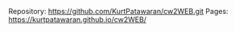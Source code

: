Repository: https://github.com/KurtPatawaran/cw2WEB.git
Pages: https://kurtpatawaran.github.io/cw2WEB/

